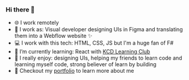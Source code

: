 ### Hi there 👋

- :globe_with_meridians: I work remotely
- :office: I work as: Visual developer designing UIs in Figma and translating them into a Webflow website ✨
- :computer: I work with this tech: HTML, CSS, JS but I'm a huge fan of F#
- 🌱 I’m currently learning: React with [KCD Learning Club](https://kentcdodds.com/discord/)
- :zany_face: I really enjoy: designing UIs, helping my friends to learn code and learning myself code, strong believer of learn by building
- 📜 Checkout my [portfolio](http://zeshhaan.webflow.io/) to learn more about me

<!--
**zeshhaan/zeshhaan** is a ✨ _special_ ✨ repository because its `README.md` (this file) appears on your GitHub profile.

Here are some ideas to get you started:

- 🔭 I’m currently working on ...
- 🌱 I’m currently learning ...
- 👯 I’m looking to collaborate on ...
- 🤔 I’m looking for help with ...
- 💬 Ask me about ...
- 📫 How to reach me: ...
- 😄 Pronouns: ...
- ⚡ Fun fact: ...
-->
